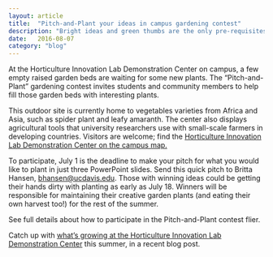 ```yaml
---
layout: article
title:  "Pitch-and-Plant your ideas in campus gardening contest"
description: "Bright ideas and green thumbs are the only pre-requisites for a campus gardening contest hosted by the Horticulture Innovation Lab this summer."
date:   2016-08-07
category: "blog"
---
```


At the Horticulture Innovation Lab Demonstration Center on campus, a few empty raised garden beds are waiting for some new plants. The “Pitch-and-Plant” gardening contest invites students and community members to help fill those garden beds with interesting plants.

This outdoor site is currently home to vegetables varieties from Africa and Asia, such as spider plant and leafy amaranth. The center also displays agricultural tools that university researchers use with small-scale farmers in developing countries. Visitors are welcome; find the [Horticulture Innovation Lab Demonstration Center on the campus map.](http://campusmap.ucdavis.edu/?l=860)

To participate, July 1 is the deadline to make your pitch for what you would like to plant in just three PowerPoint slides. Send this quick pitch to Britta Hansen, [bhansen@ucdavis.edu](mailto:bhansen@ucdavis.edu). Those with winning ideas could be getting their hands dirty with planting as early as July 18. Winners will be responsible for maintaining their creative garden plants (and eating their own harvest too!) for the rest of the summer.

See full details about how to participate in the Pitch-and-Plant contest flier.

Catch up with [what’s growing at the Horticulture Innovation Lab Demonstration Center](http://blog.horticulture.ucdavis.edu/2016/06/whats-growing-at-the-horticulture-innovation-lab-demonstration-center-at-uc-davis/) this summer, in a recent blog post.
